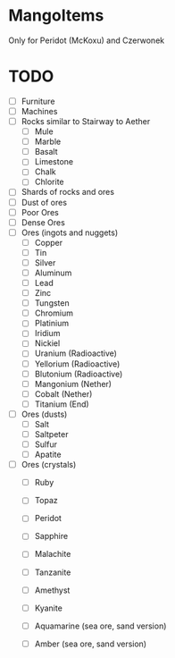 # MangoItems
Only for Peridot (McKoxu) and Czerwonek

# TODO
  - [ ] Furniture
  - [ ] Machines
  - [ ] Rocks similar to Stairway to Aether
    - [ ] Mule
    - [ ] Marble
    - [ ] Basalt
    - [ ] Limestone
    - [ ] Chalk
    - [ ] Chlorite
  - [ ] Shards of rocks and ores
  - [ ] Dust of ores
  - [ ] Poor Ores
  - [ ] Dense Ores
  - [ ] Ores (ingots and nuggets) 
    - [ ] Copper
    - [ ] Tin
    - [ ] Silver
    - [ ] Aluminum
    - [ ] Lead
    - [ ] Zinc
    - [ ] Tungsten
    - [ ] Chromium
    - [ ] Platinium
    - [ ] Iridium
    - [ ] Nickiel
    - [ ] Uranium (Radioactive)
    - [ ] Yellorium (Radioactive)
    - [ ] Blutonium (Radioactive)
    - [ ] Mangonium (Nether)
    - [ ] Cobalt (Nether)
    - [ ] Titanium (End)
  - [ ] Ores (dusts)
    - [ ] Salt
    - [ ] Saltpeter
    - [ ] Sulfur
    - [ ] Apatite
  - [ ] Ores (crystals)
    - [ ] Ruby
    - [ ] Topaz
    - [ ] Peridot
    - [ ] Sapphire 
    - [ ] Malachite
    - [ ] Tanzanite
    - [ ] Amethyst
    - [ ] Kyanite
    - [ ] Aquamarine (sea ore, sand version)
    - [ ] Amber (sea ore, sand version)
    
    
